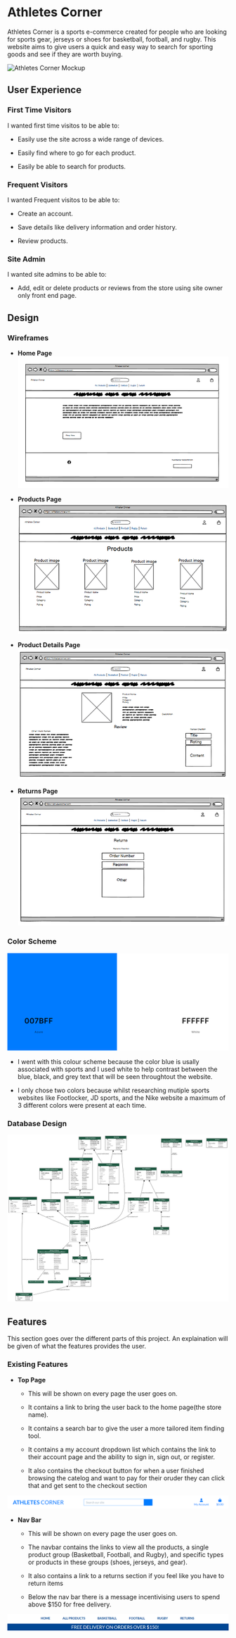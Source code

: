 # Athletes Corner

Athletes Corner is a sports e-commerce created for people who are looking for sports gear, jerseys or shoes for basketball, football, and rugby. This website aims to give users a quick and easy way to search for sporting goods and see if they are worth buying.

![Athletes Corner Mockup]()

## User Experience

### First Time Visitors

I wanted first time visitos to be able to:

- Easily use the site across a wide range of devices.

- Easily find where to go for each product.
 
- Easily be able to search for products.

### Frequent Visitors

I  wanted Frequent visitos to be able to:

- Create an account.

- Save details like delivery information and order history.

- Review products.

### Site Admin

I wanted site admins to be able to:

- Add, edit or delete products or reviews from the store using site owner only front end page.


## Design

### Wireframes

- **Home Page**
![Home Page Wireframe](media/homepage.png)

- **Products Page**
![Product Page Wireframe](media/productspage.png)

- **Product Details Page**
![Product Details Page Wireframe](media/productdetailspage.png)

- **Returns Page**
![Returns Page Wireframe](media/returnspage.png)

### Color Scheme

![Color Scheme](media/bgcolor.png)

- I went with this colour scheme because the color blue is usally associated with sports and I used white to help contrast between the blue, black, and grey text that will be seen throughtout the website. 

- I only chose two colors because whilst researching mutiple sports websites like Footlocker, JD sports, and the Nike website a maximum of 3 different colors were present at each time.

### Database Design

![ERD Diagram](media/erd.png)

## Features

This section goes over the different parts of this project. An explaination will be given of what the features provides the user.

### Existing Features

- **Top Page**

    - This will be shown on every page the user goes on.

    - It contains a link to bring the user back to the home page(the store name).

    - It contains a search bar to give the user a more tailored item finding tool.

    - It contains a my account dropdown list which contains the link to their account page and the ability to sign in, sign out, or register.

    - It also contains the checkout button for when a user finished browsing the catelog and want to pay for their oruder they can click that and get sent to the checkout section

![Top Page](media/toppage.png)

- **Nav Bar**

    - This will be shown on every page the user goes on.

    - The navbar contains the links to view all the products, a single product group (Basketball, Football, and Rugby), and specific types or products in these groups (shoes, jerseys, and gear).

    - It also contains a link to a returns section if you feel like you have to return items

    - Below the nav bar there is a message incentivising users to spend above $150 for free delivery. 

![Nav Bar](media/navabr.png)
